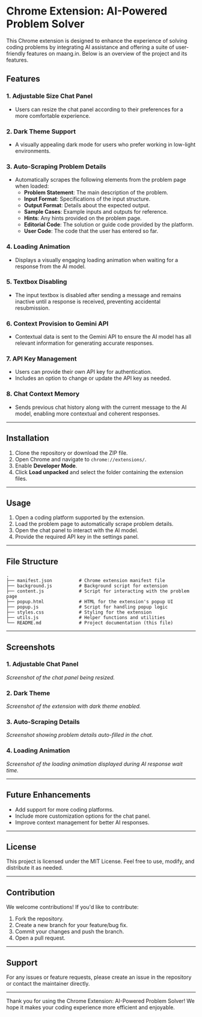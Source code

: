 # Chrome Extension: AI-Powered Problem Solver

This Chrome extension is designed to enhance the experience of solving coding problems by integrating AI assistance and offering a suite of user-friendly features on maang.in. Below is an overview of the project and its features.

## Features

### 1. Adjustable Size Chat Panel

- Users can resize the chat panel according to their preferences for a more comfortable experience.

### 2. Dark Theme Support

- A visually appealing dark mode for users who prefer working in low-light environments.

### 3. Auto-Scraping Problem Details

- Automatically scrapes the following elements from the problem page when loaded:
  - **Problem Statement**: The main description of the problem.
  - **Input Format**: Specifications of the input structure.
  - **Output Format**: Details about the expected output.
  - **Sample Cases**: Example inputs and outputs for reference.
  - **Hints**: Any hints provided on the problem page.
  - **Editorial Code**: The solution or guide code provided by the platform.
  - **User Code**: The code that the user has entered so far.

### 4. Loading Animation

- Displays a visually engaging loading animation when waiting for a response from the AI model.

### 5. Textbox Disabling

- The input textbox is disabled after sending a message and remains inactive until a response is received, preventing accidental resubmission.

### 6. Context Provision to Gemini API

- Contextual data is sent to the Gemini API to ensure the AI model has all relevant information for generating accurate responses.

### 7. API Key Management

- Users can provide their own API key for authentication.
- Includes an option to change or update the API key as needed.

### 8. Chat Context Memory

- Sends previous chat history along with the current message to the AI model, enabling more contextual and coherent responses.

---

## Installation

1. Clone the repository or download the ZIP file.
2. Open Chrome and navigate to `chrome://extensions/`.
3. Enable **Developer Mode**.
4. Click **Load unpacked** and select the folder containing the extension files.

---

## Usage

1. Open a coding platform supported by the extension.
2. Load the problem page to automatically scrape problem details.
3. Open the chat panel to interact with the AI model.
4. Provide the required API key in the settings panel.

---

## File Structure

```
.
├── manifest.json          # Chrome extension manifest file
├── background.js          # Background script for extension
├── content.js             # Script for interacting with the problem page
├── popup.html             # HTML for the extension's popup UI
├── popup.js               # Script for handling popup logic
├── styles.css             # Styling for the extension
├── utils.js               # Helper functions and utilities
└── README.md              # Project documentation (this file)
```

---

## Screenshots

### 1. Adjustable Chat Panel

_Screenshot of the chat panel being resized._

### 2. Dark Theme

_Screenshot of the extension with dark theme enabled._

### 3. Auto-Scraping Details

_Screenshot showing problem details auto-filled in the chat._

### 4. Loading Animation

_Screenshot of the loading animation displayed during AI response wait time._

---

## Future Enhancements

- Add support for more coding platforms.
- Include more customization options for the chat panel.
- Improve context management for better AI responses.

---

## License

This project is licensed under the MIT License. Feel free to use, modify, and distribute it as needed.

---

## Contribution

We welcome contributions! If you'd like to contribute:

1. Fork the repository.
2. Create a new branch for your feature/bug fix.
3. Commit your changes and push the branch.
4. Open a pull request.

---

## Support

For any issues or feature requests, please create an issue in the repository or contact the maintainer directly.

---

Thank you for using the Chrome Extension: AI-Powered Problem Solver! We hope it makes your coding experience more efficient and enjoyable.
